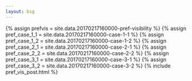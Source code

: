 ```yaml
---
layout: big
---
```

{% assign prefvis = site.data.20170217160000-pref-visibility %}
{% assign pref_case_1_1 = site.data.20170217160000-case-1-1 %}
{% assign pref_case_1_2 = site.data.20170217160000-case-1-2 %}
{% assign pref_case_2_1 = site.data.20170217160000-case-2-1 %}
{% assign pref_case_2_2 = site.data.20170217160000-case-2-2 %}
{% assign pref_case_3_1 = site.data.20170217160000-case-3-1 %}
{% assign pref_case_3_2 = site.data.20170217160000-case-3-2 %}
{% include pref_vis_post.html %}
